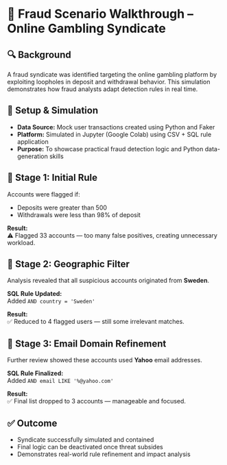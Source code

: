 # 🎯 Fraud Scenario Walkthrough – Online Gambling Syndicate

## 🔍 Background
A fraud syndicate was identified targeting the online gambling platform by exploiting loopholes in deposit and withdrawal behavior. This simulation demonstrates how fraud analysts adapt detection rules in real time.

## 🧰 Setup & Simulation
- **Data Source:** Mock user transactions created using Python and Faker  
- **Platform:** Simulated in Jupyter (Google Colab) using CSV + SQL rule application  
- **Purpose:** To showcase practical fraud detection logic and Python data-generation skills  

## 🧪 Stage 1: Initial Rule
Accounts were flagged if:  
- Deposits were greater than 500  
- Withdrawals were less than 98% of deposit  

**Result:**  
⚠️ Flagged 33 accounts — too many false positives, creating unnecessary workload.

## 🛂 Stage 2: Geographic Filter
Analysis revealed that all suspicious accounts originated from **Sweden**.

**SQL Rule Updated:**  
Added `AND country = 'Sweden'`  

**Result:**  
✅ Reduced to 4 flagged users — still some irrelevant matches.

## 📧 Stage 3: Email Domain Refinement
Further review showed these accounts used **Yahoo** email addresses.

**SQL Rule Finalized:**  
Added `AND email LIKE '%@yahoo.com'`  

**Result:**  
✅ Final list dropped to 3 accounts — manageable and focused.

## ✅ Outcome
- Syndicate successfully simulated and contained  
- Final logic can be deactivated once threat subsides  
- Demonstrates real-world rule refinement and impact analysis




